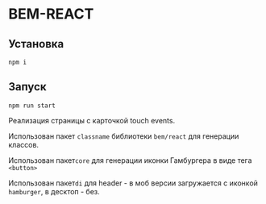# BEM-REACT

## Установка
```$xslt
npm i
```

## Запуск
```
npm run start
```
Реализация страницы с карточкой touch events. 

Использован пакет ```classname``` библиотеки ```bem/react``` для генерации классов. 

Использован пакет```core``` для генерации иконки Гамбургера в виде тега ```<button>``` 

Использован пакет```di``` для header - в моб версии загружается с иконкой ```hamburger```, в десктоп - без.